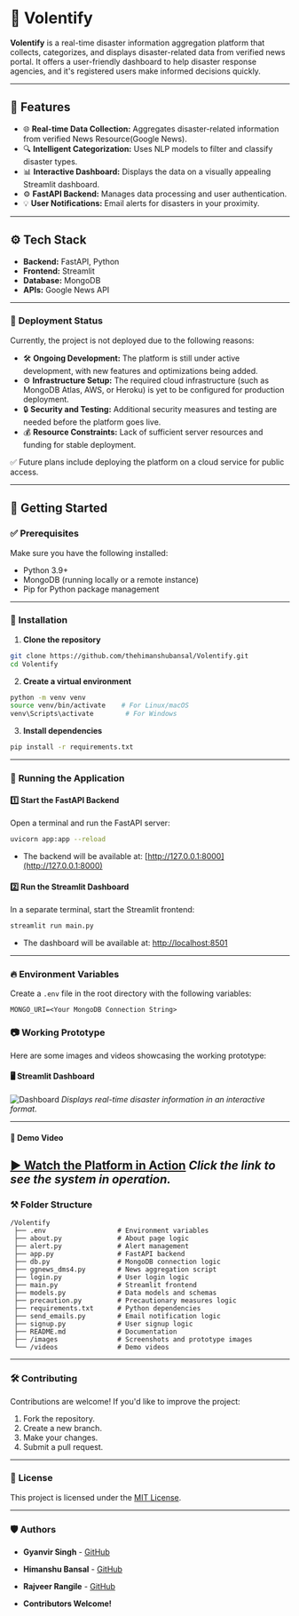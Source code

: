 # 🚀 Volentify

**Volentify** is a real-time disaster information aggregation platform that collects, categorizes, and displays disaster-related data from verified news portal. It offers a user-friendly dashboard to help disaster response agencies, and it's registered users make informed decisions quickly.

---

## 📌 **Features**
- 🌐 **Real-time Data Collection:** Aggregates disaster-related information from verified News Resource(Google News).
- 🔍 **Intelligent Categorization:** Uses NLP models to filter and classify disaster types.
- 📊 **Interactive Dashboard:** Displays the data on a visually appealing Streamlit dashboard.
- ⚙️ **FastAPI Backend:** Manages data processing and user authentication.
- 💡 **User Notifications:** Email alerts for disasters in your proximity.

---

## ⚙️ **Tech Stack**
- **Backend:** FastAPI, Python
- **Frontend:** Streamlit
- **Database:** MongoDB
- **APIs:** Google News API

---
### 🚫 **Deployment Status**
Currently, the project is not deployed due to the following reasons:
- 🛠️ **Ongoing Development:** The platform is still under active development, with new features and optimizations being added.
- ⚙️ **Infrastructure Setup:** The required cloud infrastructure (such as MongoDB Atlas, AWS, or Heroku) is yet to be configured for production deployment.
- 🔒 **Security and Testing:** Additional security measures and testing are needed before the platform goes live.
- 💰 **Resource Constraints:** Lack of sufficient server resources and funding for stable deployment.

✅ Future plans include deploying the platform on a cloud service for public access.

---

## 🚀 **Getting Started**

### ✅ **Prerequisites**
Make sure you have the following installed:
- Python 3.9+
- MongoDB (running locally or a remote instance)
- Pip for Python package management

---

### 🔧 **Installation**
1. **Clone the repository**
```bash
git clone https://github.com/thehimanshubansal/Volentify.git
cd Volentify
```

2. **Create a virtual environment**
```bash
python -m venv venv
source venv/bin/activate    # For Linux/macOS
venv\Scripts\activate        # For Windows
```

3. **Install dependencies**
```bash
pip install -r requirements.txt
```

---

### 🚦 **Running the Application**

#### 1️⃣ **Start the FastAPI Backend**
Open a terminal and run the FastAPI server:
```bash
uvicorn app:app --reload
```
- The backend will be available at: [http://127.0.0.1:8000](http://127.0.0.1:8000)

#### 2️⃣ **Run the Streamlit Dashboard**
In a separate terminal, start the Streamlit frontend:
```bash
streamlit run main.py
```
- The dashboard will be available at: [http://localhost:8501](http://localhost:8501)

---

### 🔥 **Environment Variables**
Create a `.env` file in the root directory with the following variables:
```plaintext
MONGO_URI=<Your MongoDB Connection String>
```
### 📷 **Working Prototype**
Here are some images and videos showcasing the working prototype:

#### 🖥️ **Streamlit Dashboard**
![Dashboard](images/dashboard_screenshot.png)
*Displays real-time disaster information in an interactive format.*

---

#### 🎥 **Demo Video**
[▶️ Watch the Platform in Action](videos/demo.mp4)
*Click the link to see the system in operation.*
---

### ⚒️ **Folder Structure**
```
/Volentify
 ├── .env                  # Environment variables
 ├── about.py              # About page logic
 ├── alert.py              # Alert management
 ├── app.py                # FastAPI backend
 ├── db.py                 # MongoDB connection logic
 ├── ggnews_dms4.py        # News aggregation script
 ├── login.py              # User login logic
 ├── main.py               # Streamlit frontend
 ├── models.py             # Data models and schemas
 ├── precaution.py         # Precautionary measures logic
 ├── requirements.txt      # Python dependencies
 ├── send_emails.py        # Email notification logic
 ├── signup.py             # User signup logic
 ├── README.md             # Documentation
 ├── /images               # Screenshots and prototype images
 └── /videos               # Demo videos
```

---

### 🛠️ **Contributing**
Contributions are welcome! If you'd like to improve the project:
1. Fork the repository.
2. Create a new branch.
3. Make your changes.
4. Submit a pull request.

---

### 📄 **License**
This project is licensed under the [MIT License](LICENSE).

---

### 🛡️ **Authors**

- **Gyanvir Singh** - [GitHub](https://github.com/Gyanvir)
- **Himanshu Bansal** - [GitHub](https://github.com/thehimanshubansal)
- **Rajveer Rangile** - [GitHub](https://github.com/therareonegit)

- **Contributors Welcome!**



